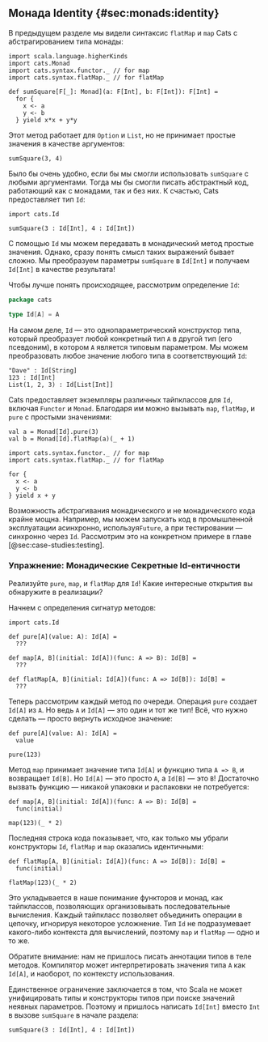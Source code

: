 ## Монада Identity {#sec:monads:identity}

В предыдущем разделе мы видели синтаксис `flatMap` и `map` Cats
c абстрагированием типа монады:

```tut:book:silent
import scala.language.higherKinds
import cats.Monad
import cats.syntax.functor._ // for map
import cats.syntax.flatMap._ // for flatMap

def sumSquare[F[_]: Monad](a: F[Int], b: F[Int]): F[Int] =
  for {
    x <- a
    y <- b
  } yield x*x + y*y
```

Этот метод работает для `Option` и `List`,
но не принимает простые значения в качестве аргументов:

```tut:book:fail
sumSquare(3, 4)
```

Было бы очень удобно, если бы мы cмогли использовать `sumSquare`
с любыми аргументами.
Тогда мы бы смогли писать абстрактный код, работающий как с монадами, так и без них.
К счастью, Cats предоставляет тип `Id`:

```tut:book:silent
import cats.Id
```

```tut:book
sumSquare(3 : Id[Int], 4 : Id[Int])
```

С помощью `Id` мы можем передавать в монадический метод простые значения.
Однако, сразу понять смысл таких выражений бывает сложно.
Мы преобразуем параметры `sumSquare` в `Id[Int]`
и получаем `Id[Int]` в качестве результата!

Чтобы лучше понять происходящее, рассмотрим определение `Id`:

```scala
package cats

type Id[A] = A
```

На самом деле, `Id` — это однопараметрический конструктор типа,
который преобразует любой конкретный тип `A` в другой тип (его псевдоним), 
в котором `A` является типовым параметром.
Мы можем преобразовать любое значение любого типа в соответствующий `Id`:

```tut:book
"Dave" : Id[String]
123 : Id[Int]
List(1, 2, 3) : Id[List[Int]]
```

Cats предоставляет экземпляры различных тайпклассов для `Id`,
включая `Functor` и `Monad`.
Благодаря им можно вызывать `map`, `flatMap`, и `pure`
с простыми значениями:

```tut:book
val a = Monad[Id].pure(3)
val b = Monad[Id].flatMap(a)(_ + 1)
```

```tut:book:silent
import cats.syntax.functor._ // for map
import cats.syntax.flatMap._ // for flatMap
```

```tut:book
for {
  x <- a
  y <- b
} yield x + y
```

Возможность абстрагивания монадического и не монадического кода крайне мощна.
Например,
мы можем запускать код в промышленной эксплуатации асинхронно, используя`Future`,
а при тестировании — синхронно через `Id`.
Рассмотрим это на конкретном примере
в главе [@sec:case-studies:testing].

### Упражнение: Монадические Секретные Id-ентичности

Реализуйте `pure`, `map`, и `flatMap` для `Id`!
Какие интересные открытия вы обнаружите в реализации?

<div class="solution">
Начнем с определения сигнатур методов:

```tut:book:silent
import cats.Id

def pure[A](value: A): Id[A] =
  ???

def map[A, B](initial: Id[A])(func: A => B): Id[B] =
  ???

def flatMap[A, B](initial: Id[A])(func: A => Id[B]): Id[B] =
  ???
```

Теперь рассмотрим каждый метод по очереди.
Операция `pure` создает `Id[A]` из `A`.
Но ведь `A` и `Id[A]` — это один и тот же тип!
Всё, что нужно сделать — просто вернуть исходное значение:

```tut:book:silent
def pure[A](value: A): Id[A] =
  value
```

```tut:book
pure(123)
```

Метод `map` принимает значение типа `Id[A]`
и функцию типа `A => B`, и возвращает `Id[B]`.
Но `Id[A]` — это просто `A`, а `Id[B]` — это `B`!
Достаточно вызвать функцию — никакой упаковки и распаковки не потребуется:

```tut:book:silent
def map[A, B](initial: Id[A])(func: A => B): Id[B] =
  func(initial)
```

```tut:book
map(123)(_ * 2)
```

Последняя строка кода показывает,
что, как только мы убрали конструкторы `Id`,
`flatMap` и `map` оказались идентичными:

```tut:book
def flatMap[A, B](initial: Id[A])(func: A => Id[B]): Id[B] =
  func(initial)
```

```tut:book
flatMap(123)(_ * 2)
```

Это укладывается в наше понимание функторов и монад,
как тайпклассов, позволяющих организовывать последовательные вычисления.
Каждый тайпкласс позволяет объединить операции в цепочку,
игнорируя некоторое усложнение.
Тип `Id` не подразумевает какого-либо контекста для вычислений,
поэтому `map` и `flatMap` — одно и то же.

Обратите внимание: нам не пришлось писать аннотации типов
в теле методов.
Компилятор может интерпретировать значения типа `A` как `Id[A]`, и наоборот,
по контексту использования.

Единственное ограничение заключается в том, что Scala не может унифицировать
типы и конструкторы типов при поиске значений неявных параметров.
Поэтому и пришлось написать `Id[Int]` вместо `Int`
в вызове `sumSquare` в начале раздела:

```tut:book:silent
sumSquare(3 : Id[Int], 4 : Id[Int])
```
</div>
